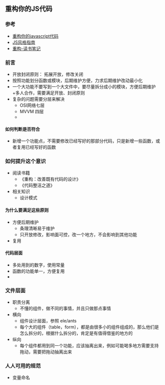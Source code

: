 ## 重构你的JS代码

### 参考

- [重构你的javascript代码](https://juejin.im/post/5c4560c1f265da616624c166)
- [JS风格指南](https://lq782655835.github.io/blogs/team-standard/clean-code-javascript.html)
- [重构-读书笔记](https://zhuanlan.zhihu.com/p/68385955)

### 前言

- 开放封闭原则： 拓展开放，修改关闭
- 按照功能划分函数或模块，后期维护方便，力求后期维护改动最小化
- 一个大功能不要写到一个大文件中，要尽量拆分成小的模块，方便后期维护+多人合作，需要满足开放、封闭原则
- 复杂的问题需要分层来解决
  - OSI网络七层
  - MVVM 四层
  - 

#### 如何判断是否符合

- 新增一个功能点，不需要修改已经写好的那部分代码，只是新增一些函数，或者复用已经写好的函数

### 如何提升这个意识

- 阅读书籍
  - 《重构：改善既有代码的设计》
  - 《代码整洁之道》
- 相关知识
  - 设计模式

#### 为什么要满足这些原则

- 方便后期维护 
  - 条理清晰易于维护
  - 只开放修改，影响面可控，改一个地方，不会影响到其他功能
- 复用



#### 代码层面

- 多处用到的数字，使用常量
- 函数的功能单一，方便复用
- 



### 文件层面

- 职责分离
  - 不懂的组件，做不同的事情，并且只做那点事情
- 横向
  - 组件设计层面，参照 ele/ants
  - 每个大的组件（table，form），都是由很多小的组件组成的，那么他们是怎么拆分的，根据什么拆分的，肯定是有值得借鉴的地方的
- 纵向
  - 每个组件都用到同一个功能，应该抽离出来，例如可能喝多地方需要支持拖动，需要把拖动抽离出来

### 人人可用的规范

- 变量命名









